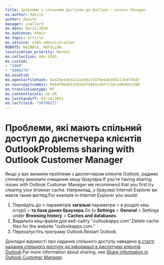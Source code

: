 ```yaml
---
title: проблеми з спільним доступом до Outlook – клієнт-Manager
ms.author: daeite
author: daeite
manager: joallard
ms.date: 04/21/2020
ms.audience: Admin
ms.topic: article
ms.service: o365-administration
ROBOTS: NOINDEX, NOFOLLOW
localization_priority: Normal
ms.collection: Adm_O365
ms.custom:
- "1868"
- "9000274"
ms.assetid: ''
ms.openlocfilehash: be42bed4b3a13ac69a73479e644309213e4f3647
ms.sourcegitcommit: 0eb4f9bde53395b5fd4b5cd4ffc56ca96db91298
ms.translationtype: MT
ms.contentlocale: uk-UA
ms.lasthandoff: 03/10/2021
ms.locfileid: "50709271"
---
```

# <a name="problems-sharing-with-outlook-customer-manager"></a><span data-ttu-id="5970b-102">Проблеми, які мають спільний доступ до диспетчера клієнтів Outlook</span><span class="sxs-lookup"><span data-stu-id="5970b-102">Problems sharing with Outlook Customer Manager</span></span>

<span data-ttu-id="5970b-103">Якщо у вас виникли проблеми з диспетчером клієнтів Outlook, радимо спочатку виконати очищення кешу браузера.</span><span class="sxs-lookup"><span data-stu-id="5970b-103">If you're having sharing issues with Outlook Customer Manager we recommend that you first try clearing your browser cache.</span></span> <span data-ttu-id="5970b-104">Наприклад, у браузері Internet Explorer ви маєте такий вигляд:</span><span class="sxs-lookup"><span data-stu-id="5970b-104">For example in Internet Explorer you would:</span></span>

1. <span data-ttu-id="5970b-105">Перейдіть до   >  параметрів **загальні** параметри > в розділі кеш історії   >  **та бази даних браузера**.</span><span class="sxs-lookup"><span data-stu-id="5970b-105">Go to **Settings** > **General** > Settings under **Browsing history** > **Caches and databases**.</span></span>
2. <span data-ttu-id="5970b-106">Видалити кеш-файли для веб-сайту "outlookapps.com".</span><span class="sxs-lookup"><span data-stu-id="5970b-106">Delete cache files for the website "outlookapps.com."</span></span>
3. <span data-ttu-id="5970b-107">Перезапустіть програму Outlook.</span><span class="sxs-lookup"><span data-stu-id="5970b-107">Restart Outlook.</span></span>

<span data-ttu-id="5970b-108">Докладні відомості про надання спільного доступу наведено [в статті надання спільного доступу до інформації в диспетчері клієнтів Outlook](https://techcommunity.microsoft.com/t5/outlook-blog/sharing-how-to-keep-your-colleagues-in-the-loop/ba-p/35710).</span><span class="sxs-lookup"><span data-stu-id="5970b-108">For more information about sharing, see [Share information in Outlook Customer Manager](https://techcommunity.microsoft.com/t5/outlook-blog/sharing-how-to-keep-your-colleagues-in-the-loop/ba-p/35710).</span></span>
